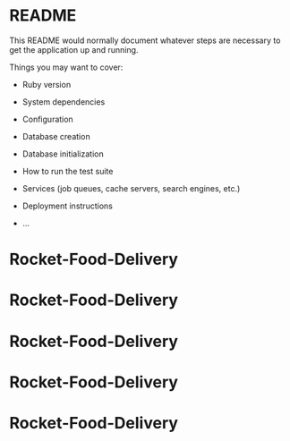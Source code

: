 # README

This README would normally document whatever steps are necessary to get the
application up and running.

Things you may want to cover:

* Ruby version

* System dependencies

* Configuration

* Database creation

* Database initialization

* How to run the test suite

* Services (job queues, cache servers, search engines, etc.)

* Deployment instructions

* ...
# Rocket-Food-Delivery
# Rocket-Food-Delivery
# Rocket-Food-Delivery
# Rocket-Food-Delivery
# Rocket-Food-Delivery
